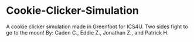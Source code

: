 # Cookie-Clicker-Simulation
A cookie clicker simulation made in Greenfoot for ICS4U. Two sides fight to go to the moon!
By: Caden C., Eddie Z., Jonathan Z., and Patrick H.

